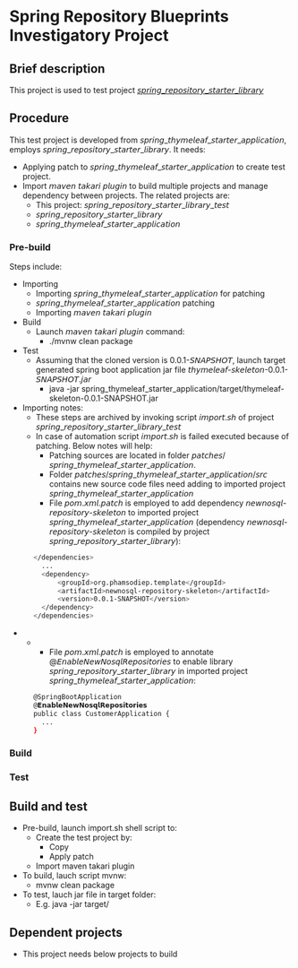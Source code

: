 # Spring Repository Blueprints Investigatory Project
## Brief description
This project is used to test project [𝘴𝘱𝘳𝘪𝘯𝘨_𝘳𝘦𝘱𝘰𝘴𝘪𝘵𝘰𝘳𝘺_𝘴𝘵𝘢𝘳𝘵𝘦𝘳_𝘭𝘪𝘣𝘳𝘢𝘳𝘺](https://github.com/phamsodiep/j2ee_research/tree/master/j2ee_web_application_research/spring_based_web_application_research/spring_repository_starter_library)

## Procedure
This test project is developed from 𝘴𝘱𝘳𝘪𝘯𝘨_𝘵𝘩𝘺𝘮𝘦𝘭𝘦𝘢𝘧_𝘴𝘵𝘢𝘳𝘵𝘦𝘳_𝘢𝘱𝘱𝘭𝘪𝘤𝘢𝘵𝘪𝘰𝘯, employs 𝘴𝘱𝘳𝘪𝘯𝘨_𝘳𝘦𝘱𝘰𝘴𝘪𝘵𝘰𝘳𝘺_𝘴𝘵𝘢𝘳𝘵𝘦𝘳_𝘭𝘪𝘣𝘳𝘢𝘳𝘺. It needs:
* Applying patch to 𝘴𝘱𝘳𝘪𝘯𝘨_𝘵𝘩𝘺𝘮𝘦𝘭𝘦𝘢𝘧_𝘴𝘵𝘢𝘳𝘵𝘦𝘳_𝘢𝘱𝘱𝘭𝘪𝘤𝘢𝘵𝘪𝘰𝘯 to create test project.
* Import 𝘮𝘢𝘷𝘦𝘯 𝘵𝘢𝘬𝘢𝘳𝘪 𝘱𝘭𝘶𝘨𝘪𝘯 to build multiple projects and manage dependency between projects. The related projects are:
  * This project: 𝘴𝘱𝘳𝘪𝘯𝘨_𝘳𝘦𝘱𝘰𝘴𝘪𝘵𝘰𝘳𝘺_𝘴𝘵𝘢𝘳𝘵𝘦𝘳_𝘭𝘪𝘣𝘳𝘢𝘳𝘺_𝘵𝘦𝘴𝘵
  * 𝘴𝘱𝘳𝘪𝘯𝘨_𝘳𝘦𝘱𝘰𝘴𝘪𝘵𝘰𝘳𝘺_𝘴𝘵𝘢𝘳𝘵𝘦𝘳_𝘭𝘪𝘣𝘳𝘢𝘳𝘺
  * 𝘴𝘱𝘳𝘪𝘯𝘨_𝘵𝘩𝘺𝘮𝘦𝘭𝘦𝘢𝘧_𝘴𝘵𝘢𝘳𝘵𝘦𝘳_𝘢𝘱𝘱𝘭𝘪𝘤𝘢𝘵𝘪𝘰𝘯

### Pre-build
Steps include:
* Importing
  * Importing 𝘴𝘱𝘳𝘪𝘯𝘨_𝘵𝘩𝘺𝘮𝘦𝘭𝘦𝘢𝘧_𝘴𝘵𝘢𝘳𝘵𝘦𝘳_𝘢𝘱𝘱𝘭𝘪𝘤𝘢𝘵𝘪𝘰𝘯 for patching
  * 𝘴𝘱𝘳𝘪𝘯𝘨_𝘵𝘩𝘺𝘮𝘦𝘭𝘦𝘢𝘧_𝘴𝘵𝘢𝘳𝘵𝘦𝘳_𝘢𝘱𝘱𝘭𝘪𝘤𝘢𝘵𝘪𝘰𝘯 patching
  * Importing 𝘮𝘢𝘷𝘦𝘯 𝘵𝘢𝘬𝘢𝘳𝘪 𝘱𝘭𝘶𝘨𝘪𝘯
* Build
  * Launch 𝘮𝘢𝘷𝘦𝘯 𝘵𝘢𝘬𝘢𝘳𝘪 𝘱𝘭𝘶𝘨𝘪𝘯 command:
    * ./mvnw clean package
* Test
  * Assuming that the cloned version is 0.0.1-𝘚𝘕𝘈𝘗𝘚𝘏𝘖𝘛, launch target generated spring boot application jar file 𝘵𝘩𝘺𝘮𝘦𝘭𝘦𝘢𝘧-𝘴𝘬𝘦𝘭𝘦𝘵𝘰𝘯-0.0.1-𝘚𝘕𝘈𝘗𝘚𝘏𝘖𝘛.𝘫𝘢𝘳
    * java -jar spring_thymeleaf_starter_application/target/thymeleaf-skeleton-0.0.1-SNAPSHOT.jar
* Importing notes:
  * These steps are archived by invoking script 𝘪𝘮𝘱𝘰𝘳𝘵.𝘴𝘩 of project 𝘴𝘱𝘳𝘪𝘯𝘨_𝘳𝘦𝘱𝘰𝘴𝘪𝘵𝘰𝘳𝘺_𝘴𝘵𝘢𝘳𝘵𝘦𝘳_𝘭𝘪𝘣𝘳𝘢𝘳𝘺_𝘵𝘦𝘴𝘵
  * In case of automation script 𝘪𝘮𝘱𝘰𝘳𝘵.𝘴𝘩 is failed executed because of patching. Below notes will help:
    * Patching sources are located in folder 𝘱𝘢𝘵𝘤𝘩𝘦𝘴/𝘴𝘱𝘳𝘪𝘯𝘨_𝘵𝘩𝘺𝘮𝘦𝘭𝘦𝘢𝘧_𝘴𝘵𝘢𝘳𝘵𝘦𝘳_𝘢𝘱𝘱𝘭𝘪𝘤𝘢𝘵𝘪𝘰𝘯.
    * Folder 𝘱𝘢𝘵𝘤𝘩𝘦𝘴/𝘴𝘱𝘳𝘪𝘯𝘨_𝘵𝘩𝘺𝘮𝘦𝘭𝘦𝘢𝘧_𝘴𝘵𝘢𝘳𝘵𝘦𝘳_𝘢𝘱𝘱𝘭𝘪𝘤𝘢𝘵𝘪𝘰𝘯/𝘴𝘳𝘤 contains new source code files need adding to imported project 𝘴𝘱𝘳𝘪𝘯𝘨_𝘵𝘩𝘺𝘮𝘦𝘭𝘦𝘢𝘧_𝘴𝘵𝘢𝘳𝘵𝘦𝘳_𝘢𝘱𝘱𝘭𝘪𝘤𝘢𝘵𝘪𝘰𝘯
    * File 𝘱𝘰𝘮.𝘹𝘮𝘭.𝘱𝘢𝘵𝘤𝘩 is employed to add dependency 𝘯𝘦𝘸𝘯𝘰𝘴𝘲𝘭-𝘳𝘦𝘱𝘰𝘴𝘪𝘵𝘰𝘳𝘺-𝘴𝘬𝘦𝘭𝘦𝘵𝘰𝘯  to imported project 𝘴𝘱𝘳𝘪𝘯𝘨_𝘵𝘩𝘺𝘮𝘦𝘭𝘦𝘢𝘧_𝘴𝘵𝘢𝘳𝘵𝘦𝘳_𝘢𝘱𝘱𝘭𝘪𝘤𝘢𝘵𝘪𝘰𝘯 (dependency 𝘯𝘦𝘸𝘯𝘰𝘴𝘲𝘭-𝘳𝘦𝘱𝘰𝘴𝘪𝘵𝘰𝘳𝘺-𝘴𝘬𝘦𝘭𝘦𝘵𝘰𝘯 is compiled by project 𝘴𝘱𝘳𝘪𝘯𝘨_𝘳𝘦𝘱𝘰𝘴𝘪𝘵𝘰𝘳𝘺_𝘴𝘵𝘢𝘳𝘵𝘦𝘳_𝘭𝘪𝘣𝘳𝘢𝘳𝘺):

```sh
      </dependencies>
        ...
        <dependency>
            <groupId>org.phamsodiep.template</groupId>
            <artifactId>newnosql-repository-skeleton</artifactId>
            <version>0.0.1-SNAPSHOT</version>
        </dependency>
      </dependencies>
```

*
  *
    * File 𝘱𝘰𝘮.𝘹𝘮𝘭.𝘱𝘢𝘵𝘤𝘩 is employed to annotate @𝘌𝘯𝘢𝘣𝘭𝘦𝘕𝘦𝘸𝘕𝘰𝘴𝘲𝘭𝘙𝘦𝘱𝘰𝘴𝘪𝘵𝘰𝘳𝘪𝘦𝘴 to enable library 𝘴𝘱𝘳𝘪𝘯𝘨_𝘳𝘦𝘱𝘰𝘴𝘪𝘵𝘰𝘳𝘺_𝘴𝘵𝘢𝘳𝘵𝘦𝘳_𝘭𝘪𝘣𝘳𝘢𝘳𝘺 in imported project 𝘴𝘱𝘳𝘪𝘯𝘨_𝘵𝘩𝘺𝘮𝘦𝘭𝘦𝘢𝘧_𝘴𝘵𝘢𝘳𝘵𝘦𝘳_𝘢𝘱𝘱𝘭𝘪𝘤𝘢𝘵𝘪𝘰𝘯:

```sh
      @SpringBootApplication
      @𝗘𝗻𝗮𝗯𝗹𝗲𝗡𝗲𝘄𝗡𝗼𝘀𝗾𝗹𝗥𝗲𝗽𝗼𝘀𝗶𝘁𝗼𝗿𝗶𝗲𝘀
      public class CustomerApplication {
        ...
      }
```

### Build
### Test

## Build and test
* Pre-build, launch import.sh shell script to:
  * Create the test project by:
    * Copy
    * Apply patch
  * Import maven takari plugin
* To build, lauch script mvnw:
  * mvnw clean package
* To test, lauch jar file in target folder:
  * E.g. java -jar target/

## Dependent projects
* This project needs below projects to build